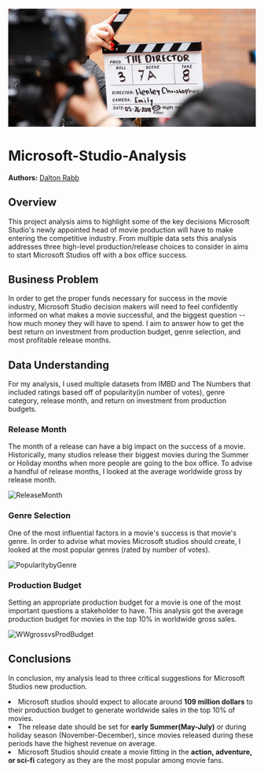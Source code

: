 ![example](images/director_shot.jpeg)

# Microsoft-Studio-Analysis
**Authors:** <a href = "drabb138@gmail.com">Dalton Rabb</a>

## Overview

This project analysis aims to highlight some of the key decisions Microsoft Studio's newly appointed head of movie production will have to make entering the competitive industry. From multiple data sets this analysis addresses three high-level production/release choices to consider in aims to start Microsoft Studios off with a box office success. 

## Business Problem

In order to get the proper funds necessary for success in the movie industry, Microsoft Studio decision makers will need to feel confidently informed on what makes a movie successful, and the biggest question -- how much money they will have to spend. I aim to answer how to get the best return on investment from production budget, genre selection, and most profitable release months. 

## Data Understanding

For my analysis, I used multiple datasets from IMBD and The Numbers that included ratings based off of popularity(in number of votes), genre category, release month, and return on investment from production budgets.  

### Release Month
The month of a release can have a big impact on the success of a movie. Historically, many studios release their biggest movies during the Summer or Holiday months when more people are going to the box office. To advise a handful of release months, I looked at the average worldwide gross by release month. 

![ReleaseMonth](C:\Users\17045\Documents\GitHub\Microsoft-Studio-Analysis\images\RevenuebyMonth.png)

### Genre Selection

One of the most influential factors in a movie's success is that movie's genre. In order to advise what movies Microsoft studios should create, I looked at the most popular genres (rated by number of votes).

![PopularitybyGenre](C:\Users\17045\Documents\GitHub\Microsoft-Studio-Analysis\images\PopularitybyGenre.png)

### Production Budget

Setting an appropriate production budget for a movie is one of the most important questions a stakeholder to have. This analysis got the average production budget for movies in the top 10% in worldwide gross sales. 

![WWgrossvsProdBudget](C:\Users\17045\Documents\GitHub\Microsoft-Studio-Analysis\images\WWgrossvsProdBudget.png)

## Conclusions

In conclusion, my analysis lead to three critical suggestions for Microsoft Studios new production. 

<li>Microsoft studios should expect to allocate around <b>109 million dollars</b> to their production budget to generate worldwide sales in the top 10% of movies.</li>

<li>The release date should be set for <b>early Summer(May-July)</b> or during holiday season (November-December), since movies released during these periods have the highest revenue on average. </li>

<li>Microsoft Studios should create a movie fitting in the <b>action, adventure, or sci-fi</b> category as they are the most popular among movie fans.</li>